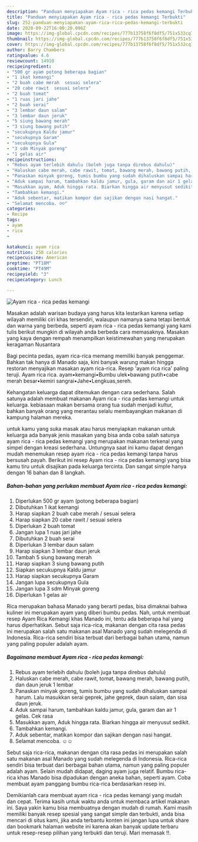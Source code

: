 ```yaml
---
description: "Panduan menyiapakan Ayam rica - rica pedas kemangi Terbukti"
title: "Panduan menyiapakan Ayam rica - rica pedas kemangi Terbukti"
slug: 252-panduan-menyiapakan-ayam-rica-rica-pedas-kemangi-terbukti
date: 2020-09-22T16:00:20.096Z
image: https://img-global.cpcdn.com/recipes/777b13758f6f8df5/751x532cq70/ayam-rica-rica-pedas-kemangi-foto-resep-utama.jpg
thumbnail: https://img-global.cpcdn.com/recipes/777b13758f6f8df5/751x532cq70/ayam-rica-rica-pedas-kemangi-foto-resep-utama.jpg
cover: https://img-global.cpcdn.com/recipes/777b13758f6f8df5/751x532cq70/ayam-rica-rica-pedas-kemangi-foto-resep-utama.jpg
author: Barry Chambers
ratingvalue: 4.6
reviewcount: 14910
recipeingredient:
- "500 gr ayam potong beberapa bagian"
- "1 ikat kemangi"
- "2 buah cabe merah  sesuai selera"
- "20 cabe rawit  sesuai selera"
- "2 buah tomat"
- "1 ruas jari jahe"
- "2 buah serai"
- "3 lembar daun salam"
- "3 lembar daun jeruk"
- "5 siung bawang merah"
- "3 siung bawang putih"
- "secukupnya Kaldu jamur"
- "secukupnya Garam"
- "secukupnya Gula"
- "3 sdm Minyak goreng"
- "1 gelas air"
recipeinstructions:
- "Rebus ayam terlebih dahulu (boleh juga tanpa direbus dahulu)"
- "Haluskan cabe merah, cabe rawit, tomat, bawang merah, bawang putih, dan daun jeruk 1 lembar"
- "Panaskan minyak goreng, tumis bumbu yang sudah dihaluskan sampai harum. Lalu masukkan serai geprek, jahe geprek, daun salam, dan sisa daun jeruk."
- "Aduk sampai harum, tambahkan kaldu jamur, gula, garam dan air 1 gelas. Cek rasa"
- "Masukkan ayam, Aduk hingga rata. Biarkan hingga air menyusut sedikit."
- "Tambahkan kemangi."
- "Aduk sebentar, matikan kompor dan sajikan dengan nasi hangat."
- "Selamat mencoba. ☺️☺️"
categories:
- Recipe
tags:
- ayam
- rica
- 

katakunci: ayam rica  
nutrition: 250 calories
recipecuisine: American
preptime: "PT18M"
cooktime: "PT49M"
recipeyield: "3"
recipecategory: Lunch

---
```



![Ayam rica - rica pedas kemangi](https://img-global.cpcdn.com/recipes/777b13758f6f8df5/751x532cq70/ayam-rica-rica-pedas-kemangi-foto-resep-utama.jpg)

Masakan adalah warisan budaya yang harus kita lestarikan karena setiap wilayah memiliki ciri khas tersendiri, walaupun namanya sama tetapi bentuk dan warna yang berbeda, seperti ayam rica - rica pedas kemangi yang kami tulis berikut mungkin di wilayah anda berbeda cara memasaknya. Masakan yang kaya dengan rempah menampilkan keistimewahan yang merupakan keragaman Nusantara

Bagi pecinta pedas, ayam rica-rica memang memiliki banyak penggemar. Bahkan tak hanya di Manado saja, kini banyak warung makan hingga restoran menyajikan masakan ayam rica-rica. Resep &#39;ayam rica rica&#39; paling teruji. Ayam rica rica. ayam•kemangi•Bumbu ulek•bawang putih•cabe merah besar•kemiri sangrai•Jahe•Lengkuas,sereh.

Kehangatan keluarga dapat ditemukan dengan cara sederhana. Salah satunya adalah membuat makanan Ayam rica - rica pedas kemangi untuk keluarga. kebiasaan makan bersama orang tua sudah menjadi kultur, bahkan banyak orang yang merantau selalu membayangkan makanan di kampung halaman mereka.

untuk kamu yang suka masak atau harus menyiapkan makanan untuk keluarga ada banyak jenis masakan yang bisa anda coba salah satunya ayam rica - rica pedas kemangi yang merupakan makanan terkenal yang simpel dengan kreasi sederhana. Untungnya saat ini kamu dapat dengan mudah menemukan resep ayam rica - rica pedas kemangi tanpa harus bersusah payah.
Berikut ini resep Ayam rica - rica pedas kemangi yang bisa kamu tiru untuk disajikan pada keluarga tercinta. Dan sangat simple hanya dengan 16 bahan dan 8 langkah.


<!--inarticleads1-->

##### Bahan-bahan yang perlukan membuat Ayam rica - rica pedas kemangi:

1. Diperlukan 500 gr ayam (potong beberapa bagian)
1. Dibutuhkan 1 ikat kemangi
1. Harap siapkan 2 buah cabe merah / sesuai selera
1. Harap siapkan 20 cabe rawit / sesuai selera
1. Diperlukan 2 buah tomat
1. Jangan lupa 1 ruas jari jahe
1. Dibutuhkan 2 buah serai
1. Diperlukan 3 lembar daun salam
1. Harap siapkan 3 lembar daun jeruk
1. Tambah 5 siung bawang merah
1. Harap siapkan 3 siung bawang putih
1. Siapkan secukupnya Kaldu jamur
1. Harap siapkan secukupnya Garam
1. Jangan lupa secukupnya Gula
1. Jangan lupa 3 sdm Minyak goreng
1. Diperlukan 1 gelas air


Rica merupakan bahasa Manado yang berarti pedas, bisa dimaknai bahwa kuliner ini merupakan ayam yang diberi bumbu pedas. Nah, untuk membuat resep Ayam Rica Kemangi khas Manado ini, tentu ada beberapa hal yang harus diperhatikan. Sebut saja rica-rica, makanan dengan cita rasa pedas ini merupakan salah satu makanan asal Manado yang sudah melegenda di Indonesia. Rica-rica sendiri bisa terbuat dari berbagai bahan utama, namun yang paling populer adalah ayam. 

<!--inarticleads2-->

##### Bagaimana membuat  Ayam rica - rica pedas kemangi:

1. Rebus ayam terlebih dahulu (boleh juga tanpa direbus dahulu)
1. Haluskan cabe merah, cabe rawit, tomat, bawang merah, bawang putih, dan daun jeruk 1 lembar
1. Panaskan minyak goreng, tumis bumbu yang sudah dihaluskan sampai harum. Lalu masukkan serai geprek, jahe geprek, daun salam, dan sisa daun jeruk.
1. Aduk sampai harum, tambahkan kaldu jamur, gula, garam dan air 1 gelas. Cek rasa
1. Masukkan ayam, Aduk hingga rata. Biarkan hingga air menyusut sedikit.
1. Tambahkan kemangi.
1. Aduk sebentar, matikan kompor dan sajikan dengan nasi hangat.
1. Selamat mencoba. ☺️☺️


Sebut saja rica-rica, makanan dengan cita rasa pedas ini merupakan salah satu makanan asal Manado yang sudah melegenda di Indonesia. Rica-rica sendiri bisa terbuat dari berbagai bahan utama, namun yang paling populer adalah ayam. Selain mudah didapat, daging ayam juga relatif. Bumbu rica-rica khas Manado bisa dipadukan dengan aneka bahan, seperti ayam. Coba membuat ayam panggang bumbu rica-rica berdasarkan resep ini. 

Demikianlah cara membuat ayam rica - rica pedas kemangi yang mudah dan cepat. Terima kasih untuk waktu anda untuk membaca artikel makanan ini. Saya yakin kamu bisa membuatnya dengan mudah di rumah. Kami masih memiliki banyak resep spesial yang sangat simple dan terbukti, anda bisa mencari di situs kami, jika anda terbantu konten ini jangan lupa untuk share dan bookmark halaman website ini karena akan banyak update terbaru untuk resep-resep pilihan yang terbukti dan teruji. Mari memasak !!. 
